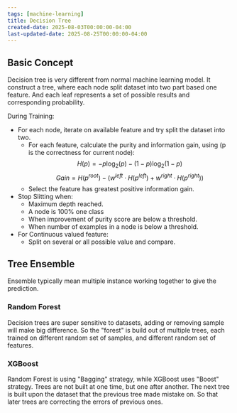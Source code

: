 ```yaml
---
tags: [machine-learning]
title: Decision Tree
created-date: 2025-08-03T00:00:00-04:00
last-updated-date: 2025-08-25T00:00:00-04:00
---
```


## Basic Concept

Decision tree is very different from normal machine learning model. It construct a tree, where each node split dataset into two part based one feature. And each leaf represents a set of possible results and corresponding probability.

During Training:

- For each node, iterate on available feature and try split the dataset into two.
	- For each feature, calculate the purity and information gain, using (p is the correctness for current node):
	  $$H(p) = - p \log_2(p) - (1 - p) \log_2(1 - p)$$
	  $$ Gain = H(p^{root}) - (w^{left} \cdot H(p^{left}) + w^{right} \cdot H(p^{right}) )$$
	- Select the feature has greatest positive information gain.
- Stop Slitting when:
	- Maximum depth reached.
	- A node is 100% one class
	- When improvement of purity score are below a threshold.
	- When number of examples in a node is below a threshold.
- For Continuous valued feature:
	- Split on several or all possible value and compare.

## Tree Ensemble

Ensemble typically mean multiple instance working together to give the prediction.

### Random Forest

Decision trees are super sensitive to datasets, adding or removing sample will make big difference. So the "forest" is build out of multiple trees, each trained on different random set of samples, and different random set of features.

### XGBoost

Random Forest is using "Bagging" strategy, while XGBoost uses "Boost" strategy. Trees are not built at one time, but one after another. The next tree is built upon the dataset that the previous tree made mistake on. So that later trees are correcting the errors of previous ones.
